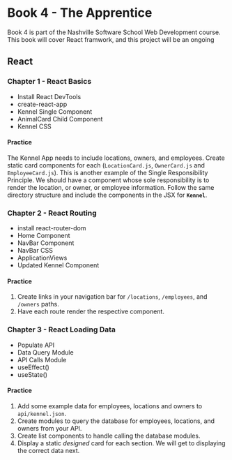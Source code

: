 # Book 4 - The Apprentice

Book 4 is part of the Nashville Software School Web Development course. This book will cover React framwork, and this project will be an ongoing 

## React

### Chapter 1 - React Basics

- Install React DevTools
- create-react-app
- Kennel Single Component
- AnimalCard Child Component
- Kennel CSS


#### Practice
The Kennel App needs to include locations, owners, and employees. Create static card components for each (`LocationCard.js`, `OwnerCard.js` and `EmployeeCard.js`). This is another example of the Single Responsibility Principle. We should have a component whose sole responsibility is to render the location, or owner, or employee information. Follow the same directory structure and include the components in the JSX for **`Kennel`**.


### Chapter 2 - React Routing

- install react-router-dom
- Home Component
- NavBar Component
- NavBar CSS
- ApplicationViews
- Updated Kennel Component

#### Practice
1. Create links in your navigation bar for `/locations`, `/employees`, and `/owners` paths.
1. Have each route render the respective component.


### Chapter 3 - React Loading Data

- Populate API
- Data Query Module
- API Calls Module
- useEffect()
- useState()

#### Practice
1. Add some example data for employees, locations and owners to `api/kennel.json`.
1. Create modules to query the database for employees, locations, and owners from your API.
1. Create list components to handle calling the database modules.
1. Display a static *designed* card for each section. We will get to displaying the correct data next.